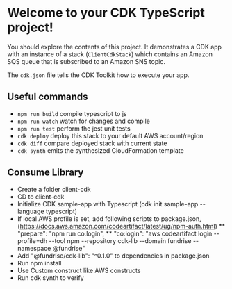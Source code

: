 # Welcome to your CDK TypeScript project!

You should explore the contents of this project. It demonstrates a CDK app with an instance of a stack (`ClientCdkStack`)
which contains an Amazon SQS queue that is subscribed to an Amazon SNS topic.

The `cdk.json` file tells the CDK Toolkit how to execute your app.

## Useful commands

 * `npm run build`   compile typescript to js
 * `npm run watch`   watch for changes and compile
 * `npm run test`    perform the jest unit tests
 * `cdk deploy`      deploy this stack to your default AWS account/region
 * `cdk diff`        compare deployed stack with current state
 * `cdk synth`       emits the synthesized CloudFormation template

## Consume Library
* Create a folder client-cdk
* CD to client-cdk
* Initialize CDK sample-app with Typescript (cdk init sample-app --language typescript)
* If local AWS profile is set, add following scripts to package.json, (https://docs.aws.amazon.com/codeartifact/latest/ug/npm-auth.html)
** "prepare": "npm run co:login", 
** "co:login": "aws codeartifact login --profile=dh --tool npm --repository cdk-lib --domain fundrise --namespace @fundrise"
* Add "@fundrise/cdk-lib": "^0.1.0" to dependencies in package.json
* Run npm install
* Use Custom construct like AWS constructs
* Run cdk synth to verify
